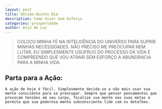 ```yaml
---
layout: post
title: Décimo-Quinto Dia
description: Como Viver Sem Esforço
categories: prosperidade
author: Anjo de Luz
---
```


> COLOCO MINHA FÉ NA INTELIGÊNCIA DO UNIVERSO PARA SUPRIR MINHAS NECESSIDADES. NÃO PRECISO ME PREOCUPAR NEM LUTAR, EU SIMPLESMENTE USUFRUO DO PROCESSO DA VIDA E COMPREENDO QUE VOU ATRAIR SEM ESFORÇO A ABUNDÂNCIA PARA A MINHA VIDA.

## Parta para a Ação:
    A ação de hoje é fácil. Simplesmente decida-se a não mais usar sua mente consciente para se preocupar. Sempre que pensar pensamentos que provocam tensões em seu corpo, focalize sua mente nas suas metas e permita que sua poderosa mente subconsciente lide com os detalhes.
